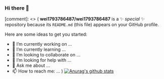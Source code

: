 ### Hi there 👋
[comment]: <> (
 **wei1793786487/wei1793786487** is a ✨ _special_ ✨ repository because its `README.md` (this file) appears on your GitHub profile.

Here are some ideas to get you started:

- 🔭 I’m currently working on ...
- 🌱 I’m currently learning ...
- 👯 I’m looking to collaborate on ...
- 🤔 I’m looking for help with ...
- 💬 Ask me about ...
- 📫 How to reach me: ...
)
[![Anurag's github stats](https://github-readme-stats.vercel.app/api?username=wei1793786487)](https://github.com/anuraghazra/github-readme-stats)
